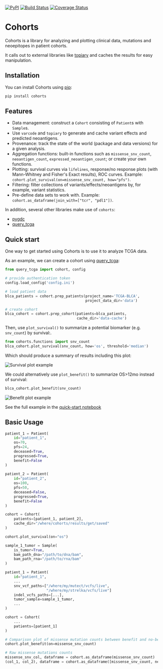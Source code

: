 [![PyPI](https://img.shields.io/pypi/v/cohorts.svg?maxAge=2592000)]() [![Build Status](https://travis-ci.org/hammerlab/cohorts.svg?branch=master)](https://travis-ci.org/hammerlab/cohorts) [![Coverage Status](https://coveralls.io/repos/hammerlab/cohorts/badge.svg?branch=master&service=github)](https://coveralls.io/github/hammerlab/cohorts?branch=master)

Cohorts
=======

Cohorts is a library for analyzing and plotting clinical data, mutations and neoepitopes in patient cohorts.

It calls out to external libraries like [topiary](https://github.com/hammerlab/topiary) and caches the results for easy manipulation.

Installation
------------

You can install Cohorts using [pip](https://pip.pypa.io/en/latest/quickstart.html):

```bash
pip install cohorts
```

Features
--------

* Data management: construct a `Cohort` consisting of `Patient`s with `Sample`s.
* Use `varcode` and `topiary` to generate and cache variant effects and predicted neoantigens.
* Provenance: track the state of the world (package and data versions) for a given analysis.
* Aggregation functions: built-in functions such as `missense_snv_count`, `neoantigen_count`, `expressed_neoantigen_count`; or create your own functions.
* Plotting: survival curves via `lifelines`, response/no response plots (with Mann-Whitney and Fisher's Exact results), ROC curves. Example: `cohort.plot_survival(on=missense_snv_count, how="pfs")`.
* Filtering: filter collections of variants/effects/neoantigens by, for example, variant statistics.
* Pre-define data sets to work with. Example: `cohort.as_dataframe(join_with=["tcr", "pdl1"])`.

In addition, several other libraries make use of `cohorts`:
* [pygdc](http://github.com/hammerlab/pygdc)
* [query_tcga](http://github.com/jburos/query_tcga)

Quick start
---------------

One way to get started using Cohorts is to use it to analyze TCGA data.

As an example, we can create a cohort using [query_tcga](http://github.com/jburos/query_tcga):

```python
from query_tcga import cohort, config

# provide authentication token
config.load_config('config.ini')

# load patient data
blca_patients = cohort.prep_patients(project_name='TCGA-BLCA',
                                     project_data_dir='data')

# create cohort
blca_cohort = cohort.prep_cohort(patients=blca_patients,
                                 cache_dir='data-cache')
```

Then, use `plot_survival()` to summarize a potential biomarker (e.g. `snv_count`) by survival:.

```python
from cohorts.functions import snv_count
blca_cohort.plot_survival(snv_count, how='os', threshold='median')
```

Which should produce a summary of results including this plot:

![Survival plot example](/docs/survival_plot_example.jpg)

We could alternatively use `plot_benefit()` to summarize OS>12mo instead of survival:

```python
blca_cohort.plot_benefit(snv_count)
```

![Benefit plot example](/docs/benefit_plot_example.jpg)


See the full example in the [quick-start notebook](http://nbviewer.jupyter.org/github/hammerlab/tcga-blca/blob/master/Quick-start%20-%20using%20Cohorts%20with%20TCGA%20data.ipynb)

Basic Usage
--------------

```python
patient_1 = Patient(
    id="patient_1",
    os=70,
    pfs=24,
    deceased=True,
    progressed=True,
    benefit=False
)
    
patient_2 = Patient(
    id="patient_2",
    os=100,
    pfs=50,
    deceased=False,
    progressed=True,
    benefit=False
)

cohort = Cohort(
    patients=[patient_1, patient_2],
    cache_dir="/where/cohorts/results/get/saved"
)

cohort.plot_survival(on="os")
```

```python
sample_1_tumor = Sample(
    is_tumor=True,
    bam_path_dna="/path/to/dna/bam",
    bam_path_rna="/path/to/rna/bam"
)

patient_1 = Patient(
    id="patient_1",
    ...
    snv_vcf_paths=["/where/my/mutect/vcfs/live",
                   "/where/my/strelka/vcfs/live"]
    indel_vcfs_paths=[...],
    tumor_sample=sample_1_tumor,
    ...
)

cohort = Cohort(
    ...
    patients=[patient_1]
)

# Comparison plot of missense mutation counts between benefit and no-benefit patients
cohort.plot_benefit(on=missense_snv_count)

# Raw missense mutations counts
missense_snv_col, dataframe = cohort.as_dataframe(missense_snv_count)
(col_1, col_2), dataframe = cohort.as_dataframe([missense_snv_count, neoantigen_count])
```
